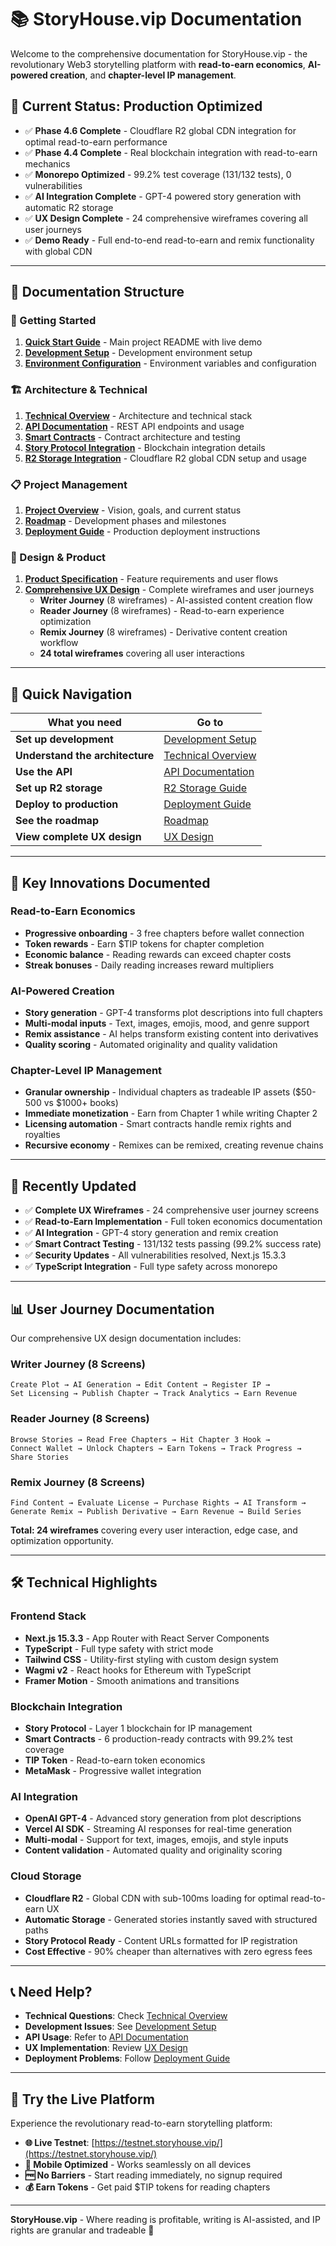# 📚 StoryHouse.vip Documentation

Welcome to the comprehensive documentation for StoryHouse.vip - the revolutionary Web3 storytelling platform with **read-to-earn economics**, **AI-powered creation**, and **chapter-level IP management**.

## 🚀 **Current Status: Production Optimized**

- ✅ **Phase 4.6 Complete** - Cloudflare R2 global CDN integration for optimal read-to-earn performance
- ✅ **Phase 4.4 Complete** - Real blockchain integration with read-to-earn mechanics
- ✅ **Monorepo Optimized** - 99.2% test coverage (131/132 tests), 0 vulnerabilities
- ✅ **AI Integration Complete** - GPT-4 powered story generation with automatic R2 storage
- ✅ **UX Design Complete** - 24 comprehensive wireframes covering all user journeys
- ✅ **Demo Ready** - Full end-to-end read-to-earn and remix functionality with global CDN

---

## 📖 **Documentation Structure**

### **🎯 Getting Started**

1. **[Quick Start Guide](../README.md)** - Main project README with live demo
2. **[Development Setup](./setup/DEVELOPMENT.md)** - Development environment setup
3. **[Environment Configuration](./setup/ENVIRONMENT_SETUP.md)** - Environment variables and configuration

### **🏗️ Architecture & Technical**

1. **[Technical Overview](./technical/OVERVIEW.md)** - Architecture and technical stack
2. **[API Documentation](./technical/API.md)** - REST API endpoints and usage
3. **[Smart Contracts](./technical/CONTRACTS.md)** - Contract architecture and testing
4. **[Story Protocol Integration](./technical/STORY_PROTOCOL.md)** - Blockchain integration details
5. **[R2 Storage Integration](./technical/R2_STORAGE.md)** - Cloudflare R2 global CDN setup and usage

### **📋 Project Management**

1. **[Project Overview](./project/OVERVIEW.md)** - Vision, goals, and current status
2. **[Roadmap](./project/ROADMAP.md)** - Development phases and milestones
3. **[Deployment Guide](./project/DEPLOYMENT.md)** - Production deployment instructions

### **🎨 Design & Product**

1. **[Product Specification](./product/SPECIFICATION.md)** - Feature requirements and user flows
2. **[Comprehensive UX Design](./product/DESIGN.md)** - Complete wireframes and user journeys
   - **Writer Journey** (8 wireframes) - AI-assisted content creation flow
   - **Reader Journey** (8 wireframes) - Read-to-earn experience optimization
   - **Remix Journey** (8 wireframes) - Derivative content creation workflow
   - **24 total wireframes** covering all user interactions

---

## 🎯 **Quick Navigation**

| What you need                   | Go to                                         |
| ------------------------------- | --------------------------------------------- |
| **Set up development**          | [Development Setup](./setup/DEVELOPMENT.md)   |
| **Understand the architecture** | [Technical Overview](./technical/OVERVIEW.md) |
| **Use the API**                 | [API Documentation](./technical/API.md)       |
| **Set up R2 storage**           | [R2 Storage Guide](./technical/R2_STORAGE.md) |
| **Deploy to production**        | [Deployment Guide](./project/DEPLOYMENT.md)   |
| **See the roadmap**             | [Roadmap](./project/ROADMAP.md)               |
| **View complete UX design**     | [UX Design](./product/DESIGN.md)              |

---

## 🌟 **Key Innovations Documented**

### **Read-to-Earn Economics**

- **Progressive onboarding** - 3 free chapters before wallet connection
- **Token rewards** - Earn $TIP tokens for chapter completion
- **Economic balance** - Reading rewards can exceed chapter costs
- **Streak bonuses** - Daily reading increases reward multipliers

### **AI-Powered Creation**

- **Story generation** - GPT-4 transforms plot descriptions into full chapters
- **Multi-modal inputs** - Text, images, emojis, mood, and genre support
- **Remix assistance** - AI helps transform existing content into derivatives
- **Quality scoring** - Automated originality and quality validation

### **Chapter-Level IP Management**

- **Granular ownership** - Individual chapters as tradeable IP assets ($50-500 vs $1000+ books)
- **Immediate monetization** - Earn from Chapter 1 while writing Chapter 2
- **Licensing automation** - Smart contracts handle remix rights and royalties
- **Recursive economy** - Remixes can be remixed, creating revenue chains

---

## 🔄 **Recently Updated**

- ✅ **Complete UX Wireframes** - 24 comprehensive user journey screens
- ✅ **Read-to-Earn Implementation** - Full token economics documentation
- ✅ **AI Integration** - GPT-4 story generation and remix creation
- ✅ **Smart Contract Testing** - 131/132 tests passing (99.2% success rate)
- ✅ **Security Updates** - All vulnerabilities resolved, Next.js 15.3.3
- ✅ **TypeScript Integration** - Full type safety across monorepo

---

## 📊 **User Journey Documentation**

Our comprehensive UX design documentation includes:

### **Writer Journey** (8 Screens)

```
Create Plot → AI Generation → Edit Content → Register IP →
Set Licensing → Publish Chapter → Track Analytics → Earn Revenue
```

### **Reader Journey** (8 Screens)

```
Browse Stories → Read Free Chapters → Hit Chapter 3 Hook →
Connect Wallet → Unlock Chapters → Earn Tokens → Track Progress → Share Stories
```

### **Remix Journey** (8 Screens)

```
Find Content → Evaluate License → Purchase Rights → AI Transform →
Generate Remix → Publish Derivative → Earn Revenue → Build Series
```

**Total: 24 wireframes** covering every user interaction, edge case, and optimization opportunity.

---

## 🛠️ **Technical Highlights**

### **Frontend Stack**

- **Next.js 15.3.3** - App Router with React Server Components
- **TypeScript** - Full type safety with strict mode
- **Tailwind CSS** - Utility-first styling with custom design system
- **Wagmi v2** - React hooks for Ethereum with TypeScript
- **Framer Motion** - Smooth animations and transitions

### **Blockchain Integration**

- **Story Protocol** - Layer 1 blockchain for IP management
- **Smart Contracts** - 6 production-ready contracts with 99.2% test coverage
- **TIP Token** - Read-to-earn token economics
- **MetaMask** - Progressive wallet integration

### **AI Integration**

- **OpenAI GPT-4** - Advanced story generation from plot descriptions
- **Vercel AI SDK** - Streaming AI responses for real-time generation
- **Multi-modal** - Support for text, images, emojis, and style inputs
- **Content validation** - Automated quality and originality scoring

### **Cloud Storage**

- **Cloudflare R2** - Global CDN with sub-100ms loading for optimal read-to-earn UX
- **Automatic Storage** - Generated stories instantly saved with structured paths
- **Story Protocol Ready** - Content URLs formatted for IP registration
- **Cost Effective** - 90% cheaper than alternatives with zero egress fees

---

## 📞 **Need Help?**

- **Technical Questions**: Check [Technical Overview](./technical/OVERVIEW.md)
- **Development Issues**: See [Development Setup](./setup/DEVELOPMENT.md)
- **API Usage**: Refer to [API Documentation](./technical/API.md)
- **UX Implementation**: Review [UX Design](./product/DESIGN.md)
- **Deployment Problems**: Follow [Deployment Guide](./project/DEPLOYMENT.md)

---

## 🚀 **Try the Live Platform**

Experience the revolutionary read-to-earn storytelling platform:

- **🌐 Live Testnet**: [https://testnet.storyhouse.vip/](https://testnet.storyhouse.vip/)
- **📱 Mobile Optimized** - Works seamlessly on all devices
- **🆓 No Barriers** - Start reading immediately, no signup required
- **💰 Earn Tokens** - Get paid $TIP tokens for reading chapters

---

**StoryHouse.vip** - Where reading is profitable, writing is AI-assisted, and IP rights are granular and tradeable 🚀
